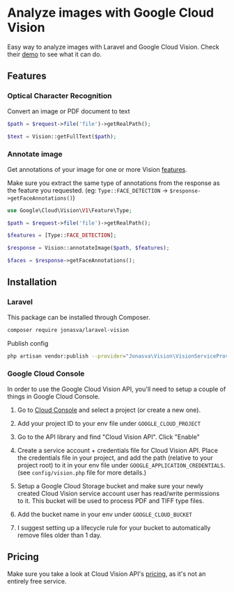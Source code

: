 # Analyze images with Google Cloud Vision

Easy way to analyze images with Laravel and Google Cloud Vision. Check their [demo](https://cloud.google.com/vision/docs/drag-and-drop) to see what it can do. 

## Features

### Optical Character Recognition

Convert an image or PDF document to text

```php
$path = $request->file('file')->getRealPath();

$text = Vision::getFullText($path);
```

### Annotate image

Get annotations of your image for one or more Vision [features](https://cloud.google.com/vision/docs/features).

Make sure you extract the same type of annotations from the response as the feature you requested. (eg: `Type::FACE_DETECTION` -> `$response->getFaceAnnotations()`)

```php
use Google\Cloud\Vision\V1\Feature\Type;

$path = $request->file('file')->getRealPath();

$features = [Type::FACE_DETECTION];

$response = Vision::annotateImage($path, $features);

$faces = $response->getFaceAnnotations();
```

## Installation

### Laravel

This package can be installed through Composer.

```bash
composer require jonasva/laravel-vision
```

Publish config
```bash
php artisan vendor:publish --provider="Jonasva\Vision\VisionServiceProvider"
```

### Google Cloud Console

In order to use the Google Cloud Vision API, you'll need to setup a couple of things in Google Cloud Console. 

1. Go to [Cloud Console](https://console.cloud.google.com) and select a project (or create a new one). 

2. Add your project ID to your env file under `GOOGLE_CLOUD_PROJECT`

3. Go to the API library and find "Cloud Vision API". Click "Enable"

4. Create a service account + credentials file for Cloud Vision API. Place the credentials file in your project, and add the path (relative to your project root) to it in your env file under `GOOGLE_APPLICATION_CREDENTIALS`. (see `config/vision.php` file for more details.) 

5. Setup a Google Cloud Storage bucket and make sure your newly created Cloud Vision service account user has read/write permissions to it. This bucket will be used to process PDF and TIFF type files. 

6. Add the bucket name in your env under `GOOGLE_CLOUD_BUCKET`

7. I suggest setting up a lifecycle rule for your bucket to automatically remove files older than 1 day. 

## Pricing

Make sure you take a look at Cloud Vision API's [pricing](https://cloud.google.com/vision/pricing), as it's not an entirely free service. 
